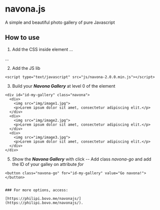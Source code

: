 # navona.js

A simple and beautiful photo gallery of pure Javascript

## How to use

1. Add the CSS inside <head> element
...
<link rel="stylesheet" href="css/navona-2.0.0.min.css">
...

2. Add the JS lib

```
<script type="text/javascript" src="js/navona-2.0.0.min.js"></script>
```

3. Build your **_Navona Gallery_** at level 0 of the <body> element

```
<div id="id-my-gallery" class="navona">
  <div>
    <img src="img/image1.jpg">
    <p>Lorem ipsum dolor sit amet, consectetur adipiscing elit.</p>
  </div>
  <div>
    <img src="img/image2.jpg">
    <p>Lorem ipsum dolor sit amet, consectetur adipiscing elit.</p>
  </div>
  <div>
    <img src="img/image3.jpg">
    <p>Lorem ipsum dolor sit amet, consectetur adipiscing elit.</p>
  </div>
</div>
```

5. Show the **_Navona Gallery_** with click
   -- Add class _navona-go_ and add the ID of your galley on attribute _for_

```
<button class="navona-go" for="id-my-gallery" value="Go navona!"></button>
```

```

### For more options, access:

[https://philipi.bovo.me/navonajs/](https://philipi.bovo.me/navonajs/).
```
